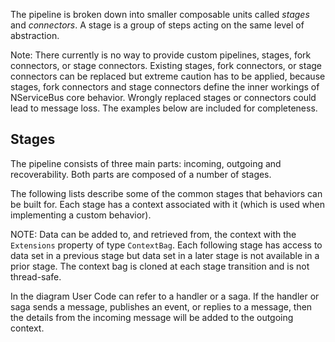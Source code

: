 The pipeline is broken down into smaller composable units called *stages* and *connectors*. A stage is a group of steps acting on the same level of abstraction.

Note: There currently is no way to provide custom pipelines, stages, fork connectors, or stage connectors. Existing stages, fork connectors, or stage connectors can be replaced but extreme caution has to be applied, because stages, fork connectors and stage connectors define the inner workings of NServiceBus core behavior. Wrongly replaced stages or connectors could lead to message loss. The examples below are included for completeness.

## Stages

The pipeline consists of three main parts: incoming, outgoing and recoverability. Both parts are composed of a number of stages.

The following lists describe some of the common stages that behaviors can be built for. Each stage has a context associated with it (which is used when implementing a custom behavior).

NOTE: Data can be added to, and retrieved from, the context with the `Extensions` property of type `ContextBag`. Each following stage has access to data set in a previous stage but data set in a later stage is not available in a prior stage. The context bag is cloned at each stage transition and is not thread-safe.

In the diagram User Code can refer to a handler or a saga. If the handler or saga sends a message, publishes an event, or replies to a message, then the details from the incoming message will be added to the outgoing context.